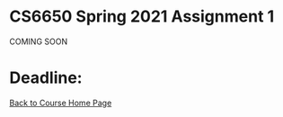 # CS6650 Spring 2021  Assignment 1

COMING SOON

# Deadline: 

[Back to Course Home Page](https://gortonator.github.io/bsds-6650/)
